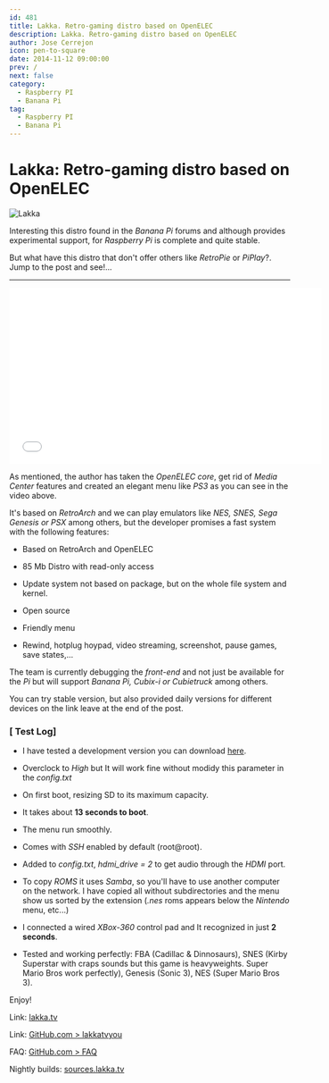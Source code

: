 ```yaml
---
id: 481
title: Lakka. Retro-gaming distro based on OpenELEC
description: Lakka. Retro-gaming distro based on OpenELEC
author: Jose Cerrejon
icon: pen-to-square
date: 2014-11-12 09:00:00
prev: /
next: false
category:
  - Raspberry PI
  - Banana Pi
tag:
  - Raspberry PI
  - Banana Pi
---
```


# Lakka: Retro-gaming distro based on OpenELEC

![Lakka](/images/2014/11/lakka.png)

Interesting this distro found in the *Banana Pi* forums and although provides experimental support, for *Raspberry Pi* is complete and quite stable.

But what have this distro that don't offer others like *RetroPie* or *PiPlay*?. Jump to the post and see!...

- - -
<iframe width="560" height="315" src="//www.youtube.com/embed/bnJQa1J_v5s" frameborder="0" allowfullscreen></iframe>

As mentioned, the author has taken the *OpenELEC core*, get rid of *Media Center* features and created an elegant menu like *PS3* as you can see in the video above.

It's based on *RetroArch* and we can play emulators like *NES, SNES, Sega Genesis or PSX* among others, but the developer promises a fast system with the following features:

* Based on RetroArch and OpenELEC

* 85 Mb Distro with read-only access

* Update system not based on package, but on the whole file system and kernel.

* Open source

* Friendly menu

* Rewind, hotplug hoypad, video streaming, screenshot, pause games, save states,...

The team is currently debugging the *front-end* and not just be available for the *Pi* but will support *Banana Pi, Cubix-i or Cubietruck* among others.

You can try stable version, but also provided daily versions for different devices on the link leave at the end of the post.

### [ Test Log]

* I have tested a development version you can download [here](http://sources.lakka.tv/nightly/Lakka-RPi.arm-devel-20141105152307-r19688-g50ca5b9.img.gz).

* Overclock to *High* but It will work fine without modidy this parameter in the *config.txt*

* On first boot, resizing SD to its maximum capacity.

* It takes about **13 seconds to boot**.

* The menu run smoothly.

* Comes with *SSH* enabled by default (root@root).

* Added to *config.txt*, *hdmi_drive = 2* to get audio through the *HDMI* port.

* To copy *ROMS* it uses *Samba*, so you'll have to use another computer on the network. I have copied all without subdirectories and the menu show us sorted by the extension (*.nes* roms appears below the *Nintendo* menu, etc...)

* I connected a wired *XBox-360* control pad and It recognized in just **2 seconds**.

* Tested and working perfectly: FBA (Cadillac & Dinnosaurs), SNES (Kirby Superstar with craps sounds but this game is heavyweights. Super Mario Bros work perfectly), Genesis (Sonic 3), NES (Super Mario Bros 3).

Enjoy!

Link: [lakka.tv](http://www.lakka.tv/doc/Home/)

Link: [GitHub.com > lakkatvyou](https://github.com/lakkatv/Lakka)

FAQ: [GitHub.com > FAQ](https://github.com/lakkatv/Lakka/wiki/FAQ)

Nightly builds: [sources.lakka.tv](http://sources.lakka.tv/nightly/?C=M;O=D)
